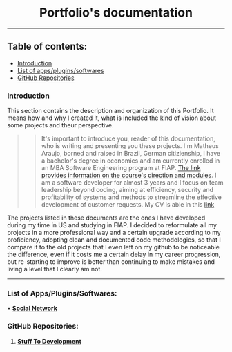 # <h1 align="center">Portfolio's documentation</h1>

---

## Table of contents:

- [Introduction](#Introduction)
- [List of apps/plugins/softwares](#Apps)
- [GitHub Repositories](#Repositories)

### Introduction<a name = "Introduction"></a>

This section contains the description and organization of this Portfolio. It means how and why I created it, what is included the kind of vision about some projects and theur perspective.

> > It's important to introduce you, reader of this documentation, who is writing and presenting you these projects.
> > I'm Matheus Araujo, borned and raised in Brazil, German citizienship, I have a bachelor's degree in economics and am currently enrolled in an MBA Software Engineering program at FIAP. [The link provides information on the course's direction and modules](https://www.fiap.com.br/mba/mba-em-engenharia-de-software). I am a software developer for almost 3 years and I focus on team leadership beyond coding, aiming at efficiency, security and profitability of systems and methods to streamline the effective development of customer requests.
> > My CV is able in this [link]()

The projects listed in these documents are the ones I have developed during my time in US and studying in FIAP. I decided to reformulate all my projects in a more professional way and a certain upgrade according to my proficiency, adopting clean and documented code methodologies, so that I compare it to the old projects that I even left on my github to be noticeable the difference, even if it costs me a certain delay in my career progression, but re-starting to improve is better than continuing to make mistakes and living a level that I clearly am not.

---

### List of Apps/Plugins/Softwares<a name = "Apps"></a>:

• [**Social Network**](https://github.com/matheusarjc/postandcomments)

### GitHub Repositories<a name = "Repositories"></a>:

1. [**Stuff To Development**](https://github.com/matheusarjc/StuffToDevelopment)
